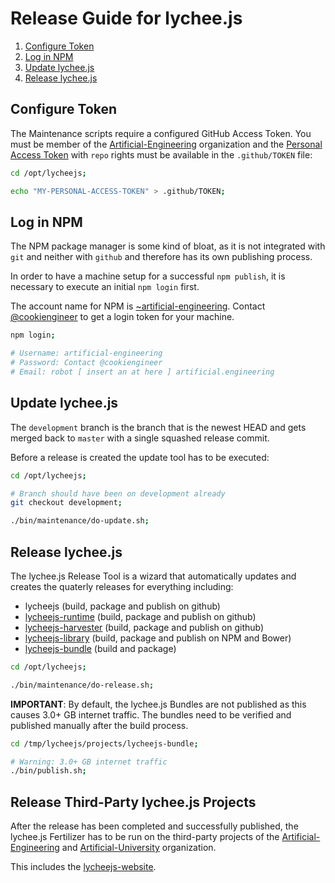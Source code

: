 
# Release Guide for lychee.js

1. [Configure Token](#configure-token)
2. [Log in NPM](#log-in-npm)
3. [Update lychee.js](#update-lycheejs)
4. [Release lychee.js](#release-lycheejs)


## Configure Token

The Maintenance scripts require a configured GitHub Access
Token. You must be member of the [Artificial-Engineering](https://github.com/Artificial-Engineering)
organization and the [Personal Access Token](https://github.com/settings/tokens)
with `repo` rights must be available in the `.github/TOKEN`
file:

```bash
cd /opt/lycheejs;

echo "MY-PERSONAL-ACCESS-TOKEN" > .github/TOKEN;
```


## Log in NPM

The NPM package manager is some kind of bloat, as it is
not integrated with `git` and neither with `github` and
therefore has its own publishing process.

In order to have a machine setup for a successful `npm publish`,
it is necessary to execute an initial `npm login` first.

The account name for NPM is [~artificial-engineering](https://www.npmjs.com/~artificial-engineering).
Contact [@cookiengineer](https://github.com/cookiengineer) to
get a login token for your machine.

```bash
npm login;

# Username: artificial-engineering
# Password: Contact @cookiengineer
# Email: robot [ insert an at here ] artificial.engineering
```


## Update lychee.js

The `development` branch is the branch that is the newest HEAD
and gets merged back to `master` with a single squashed release
commit.

Before a release is created the update tool has to be executed:

```bash
cd /opt/lycheejs;

# Branch should have been on development already
git checkout development;

./bin/maintenance/do-update.sh;
```


## Release lychee.js

The lychee.js Release Tool is a wizard that automatically updates
and creates the quaterly releases for everything including:

- lycheejs (build, package and publish on github)
- [lycheejs-runtime](https://github.com/Artificial-Engineering/lycheejs-runtime.git) (build, package and publish on github)
- [lycheejs-harvester](https://github.com/Artificial-Engineering/lycheejs-harvester.git) (build, package and publish on github)
- [lycheejs-library](https://github.com/Artificial-Engineering/lycheejs-library.git) (build, package and publish on NPM and Bower)
- [lycheejs-bundle](https://github.com/Artificial-Engineering/lycheejs-bundle.git) (build and package)

```bash
cd /opt/lycheejs;

./bin/maintenance/do-release.sh;
```

**IMPORTANT**: By default, the lychee.js Bundles are not published
as this causes 3.0+ GB internet traffic. The bundles need to be
verified and published manually after the build process.

```bash
cd /tmp/lycheejs/projects/lycheejs-bundle;

# Warning: 3.0+ GB internet traffic
./bin/publish.sh;
```

## Release Third-Party lychee.js Projects

After the release has been completed and successfully published,
the lychee.js Fertilizer has to be run on the third-party projects
of the [Artificial-Engineering](https://github.com/Artificial-Engineering)
and [Artificial-University](https://github.com/Artificial-University)
organization.

This includes the [lycheejs-website](https://github.com/Artificial-Engineering/lycheejs-website.git).

